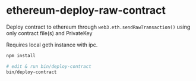 # ethereum-deploy-raw-contract

Deploy contract to ethereum through `web3.eth.sendRawTransaction()` using only contract file(s) and PrivateKey

Requires local geth instance with ipc.

```bash
npm install

# edit & run bin/deploy-contract
bin/deploy-contract
```
